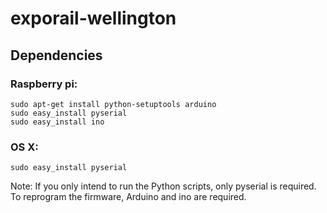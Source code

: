 # exporail-wellington

## Dependencies

### Raspberry pi:

```shell
sudo apt-get install python-setuptools arduino
sudo easy_install pyserial
sudo easy_install ino 
```
### OS X:

```shell
sudo easy_install pyserial
```

Note: If you only intend to run the Python scripts, only pyserial is required.  To reprogram the firmware, Arduino and ino are required.
